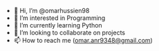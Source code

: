 - 👋 Hi, I’m @omarhussien98
- 👀 I’m interested in Programming
- 🌱 I’m currently learning Python
- 💞️ I’m looking to collaborate on projects
- 📫 How to reach me (omar.anr9348@gmail.com)
<!---
omarhussien98/omarhussien98 is a ✨ special ✨ repository because its `README.md` (this file) appears on your GitHub profile.
You can click the Preview link to take a look at your changes.
--->
